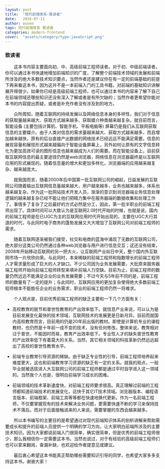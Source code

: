 ```yaml
---
layout: post
title:  "现代前端体系-致读者"
date:   2016-07-11
author: ouven
tags: 现代前端体系 致读者
categories: modern-frontend
cover:  "assets/category/type-javaScript.png"
---
```





### 致读者
&emsp;&emsp;这本书内容主要面向初、中、高级前端工程师读者。对于初、中级前端读者，你可以通过本书快速地增加前端知识的广度，了解整个前端技术领域的发展和前端所涉及的绝大多数技术知识要点，当然作者还是建议你在有一定的前端基础的前提下再来看这本书，因为这并不是一本前端入门的工具书籍，对前端的基础知识讲解展开得很少。如果你已经是高级前端工程师，也可以通过本书的内容来了解下自己在前端领域还哪些知识还没有深入了解或者是有所欠缺的；当然作者更希望你能对本书的内容提出质疑，或者是补充作者没有涉及到的地方。

&emsp;&emsp;众所周知，随着互联网的持续发展以及网络信息本身的多样性，我们对于信息的获取量越来越大、获取方式越来越多、获取媒介种类越来越复杂。就目前而言，智能设备 (主要包括计算机、智能手机、平板电脑等) 屏幕仍是我们从互联网获取信息的主要媒介。由于人类对信息的需求量越来越大、获取方式越来越多，而且增加越来越快，原有的后台直接产出数据的网络技术已经远远不能满足需要。信息的展现容量和展现形式越来越偏向于智能设备屏幕上，另外如何让原有的文字信息转化为更加高效可读的图形信息也越来越成为人们的需要。而在智能设备上，目前获取互联网信息的最主要途径仍然是web浏览器，网络信息在浏览器最终是以互联网应用的形式展现的。随着信息量的增大和更加多样化，浏览器端的应用越来越复杂、越来越庞大。

&emsp;&emsp;就我国而言，随着2000年后中国第一批互联网公司的崛起，日益发展的互联网公司随着输出互联网信息量越来越大，用户越来越多，业务也越来越多，体系也越来越复杂，作为这一批网站技术开发人员，渐渐的意识到浏览器端业务信息处理逻辑的越来越复杂已经不能让他们把精力集中在服务器端的数据收集和处理工作了。事情多了复杂了之后最好的方式必然是分工，因此，第一批半职业的前端工程师出现了。具体时间可以大致认为是互联网2.0时代开始的时候，也就是说，国内的前端工程师是在已UGC为主的互联网应用时代开始出现的，主要在UGC大行其道的时代，与此同时电子商务的蓬勃发展又大大增加了互联网公司对前端工程师的需求。

&emsp;&emsp;随着互联网逐渐被我们接受，社交和电商的蓝海中涌现了无数的互联网公司，绝大部分这类公司仍然通过各种web浏览器与用户进行信息交互；这还没有结束，2008年开始移动互联网的另一把大火，让互联网产业如日中天，整个国内外互联网市场一片欣欣向荣。与此同时，本来稀缺的前端工程师和指数增长的前端工程师人才需求量形成了巨大的人才缺口。不少公司因为业务发展需要，大批原来服务器端工程师开始向前端工程师转型来填补前端人力空缺。目前为止，前端工程师的数量仍然远远不能满足企业的业务发展需要；不过今天与5年前不同的是，前端工程师的数量有了一定的提升；与此同时，互联网应用的更加复杂使得绝大多数前端工程师根本不能胜任企业的业务需求，职业的前端工程师仍然一将难求。

&emsp;&emsp;个人观点是，目前优秀前端工程师的缺乏主要和一下几个方面有关：

 * 高校教育的脱节和普世性教育的产出效率低下。就信息产业来说，可以认为是目前发展变化最快的技术领域，互联网技术的发展更是日新月异。目前而就国内高校教育而言，目前用的仍是20年前出版的教材。即使是计算机专业的课程教材，也仍然是十年前一成不变的技术，没有任何修改。整体来说，教育相对过于普世，不能因时而易，教育产出效率低下。专业性人才的缺失普世性教育的产出效率低下有着莫大的关系。当然，其它相关领域的科技革新仍然远远超出了高校的普世性教育水平。

 * 前端专业教育引导资源的稀缺。由于缺乏专业性的引导，前端工程师培养起来难度更大，这也和前端教育学习资源的缺乏有一定的关系。就我的观点，一般毕业就被选拔进入大互联网公司的前端工程师都是通过平时自学进入这一领域的。当然我个人也是，很明白前端学习成长的困难。

 * 前端领域的技术革新速度快，对前端工程师要求很高。真正理解过前端的工程师都知道前端技术的发展变化，远快于其它IT技术领域。浏览器版本、编程语言版本、前端框架、前端工具等等都在快速地换代更新。作为一名前端工程师，不仅要掌握现有的技术来解决业务问题，更需要快速不断的学习来保持技术不落后。而对于后面接触进来的人来说，需要掌握的东西会越来越多。

&emsp;&emsp;所以本书编写的主要目的是希望通过对现代前端知识体系的剖析讲解来帮助需要成长和提升的前端人员提供一个明确的学习方向，让大家明白前端所涉及的主要技术知识。因为大家都说前端入门很简单，确实很简单，但是优秀的前端工程师很少，那么我相信你一定需要这本书。当然也说过，对于有经验的高级前端工程师们也可以拿来翻阅，查漏补缺，也欢迎给作者提意见或建议。

&emsp;&emsp;最后衷心希望这本书能真正帮助哪些需要知识引导的同学，也希望大家多多支持这本书。谢谢大家！




